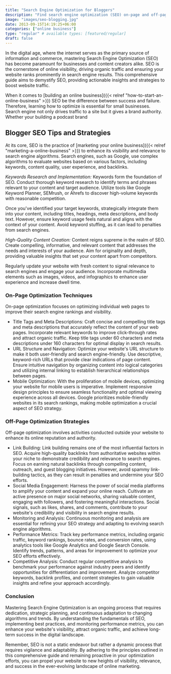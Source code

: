 ```yaml
---
title: "Search Engine Optimization for Bloggers"
description: "Find search engine optimization (SEO) on-page and off-page (technical) strategies to boost website traffic, increase your online presence and brand visibility. "
image: "images/seo-blogging.jpg"
date: 2013-09-15T14:19:25+06:00
categories: ["online business"]
type: "regular" # available types: [featured/regular]
draft: false
---
```


In the digital age, where the internet serves as the primary source of information and commerce, mastering Search Engine Optimization (SEO) has become paramount for businesses and content creators alike. SEO is the cornerstone of online visibility, driving organic traffic and ensuring your website ranks prominently in search engine results. This comprehensive guide aims to demystify SEO, providing actionable insights and strategies to boost website traffic.

When it comes to [building an online business]({{< relref "how-to-start-an-online-business" >}}) SEO be the difference between success and failure. Therefore, learning how to optimize is essential for small businesses. Search engine not only drives traffic to a site but it gives a brand authority. Whether your building a podcast brand

## Blogger SEO Tips and Strategies

At its core, SEO is the practice of [marketing your online business]({{< relref "marketing-a-online-business" >}}) to enhance its visibility and relevance to search engine algorithms. Search engines, such as Google, use complex algorithms to evaluate websites based on various factors, including keywords, content quality, user experience, and backlinks.

*Keywords Research and Implementation:* Keywords form the foundation of SEO. Conduct thorough keyword research to identify terms and phrases relevant to your content and target audience. Utilize tools like Google Keyword Planner, SEMrush, or Ahrefs to discover high-volume keywords with reasonable competition.

Once you've identified your target keywords, strategically integrate them into your content, including titles, headings, meta descriptions, and body text. However, ensure keyword usage feels natural and aligns with the context of your content. Avoid keyword stuffing, as it can lead to penalties from search engines.

*High-Quality Content Creation:* Content reigns supreme in the realm of SEO. Create compelling, informative, and relevant content that addresses the needs and interests of your audience. Aim for originality and depth, providing valuable insights that set your content apart from competitors.

Regularly update your website with fresh content to signal relevance to search engines and engage your audience. Incorporate multimedia elements such as images, videos, and infographics to enhance user experience and increase dwell time.

### On-Page Optimization Techniques

On-page optimization focuses on optimizing individual web pages to improve their search engine rankings and visibility.

* Title Tags and Meta Descriptions: Craft concise and compelling title tags and meta descriptions that accurately reflect the content of your web pages. Incorporate relevant keywords to improve click-through rates and attract organic traffic. Keep title tags under 60 characters and meta descriptions under 160 characters for optimal display in search results.
* URL Structure and Navigation: Optimize your website's URL structure to make it both user-friendly and search engine-friendly. Use descriptive, keyword-rich URLs that provide clear indications of page content. Ensure intuitive navigation by organizing content into logical categories and utilizing internal linking to establish hierarchical relationships between pages.
* Mobile Optimization: With the proliferation of mobile devices, optimizing your website for mobile users is imperative. Implement responsive design principles to ensure seamless functionality and optimal viewing experience across all devices. Google prioritizes mobile-friendly websites in its search rankings, making mobile optimization a crucial aspect of SEO strategy.

### Off-Page Optimization Strategies

Off-page optimization involves activities conducted outside your website to enhance its online reputation and authority.

* Link Building: Link building remains one of the most influential factors in SEO. Acquire high-quality backlinks from authoritative websites within your niche to demonstrate credibility and relevance to search engines. Focus on earning natural backlinks through compelling content, outreach, and guest blogging initiatives. However, avoid spammy link-building tactics, as they can result in penalties and undermine your SEO efforts.
* Social Media Engagement: Harness the power of social media platforms to amplify your content and expand your online reach. Cultivate an active presence on major social networks, sharing valuable content, engaging with followers, and fostering meaningful interactions. Social signals, such as likes, shares, and comments, contribute to your website's credibility and visibility in search engine results.
* Monitoring and Analysis: Continuous monitoring and analysis are essential for refining your SEO strategy and adapting to evolving search engine algorithms.
* Performance Metrics: Track key performance metrics, including organic traffic, keyword rankings, bounce rates, and conversion rates, using analytics tools like Google Analytics and Google Search Console. Identify trends, patterns, and areas for improvement to optimize your SEO efforts effectively.
* Competitive Analysis: Conduct regular competitive analysis to benchmark your performance against industry peers and identify opportunities for differentiation and improvement. Analyze competitor keywords, backlink profiles, and content strategies to gain valuable insights and refine your approach accordingly.

### Conclusion

Mastering Search Engine Optimization is an ongoing process that requires dedication, strategic planning, and continuous adaptation to changing algorithms and trends. By understanding the fundamentals of SEO, implementing best practices, and monitoring performance metrics, you can enhance your website's visibility, attract organic traffic, and achieve long-term success in the digital landscape.

Remember, SEO is not a static endeavor but rather a dynamic process that requires vigilance and adaptability. By adhering to the principles outlined in this comprehensive guide and remaining proactive in your optimization efforts, you can propel your website to new heights of visibility, relevance, and success in the ever-evolving landscape of online marketing.

